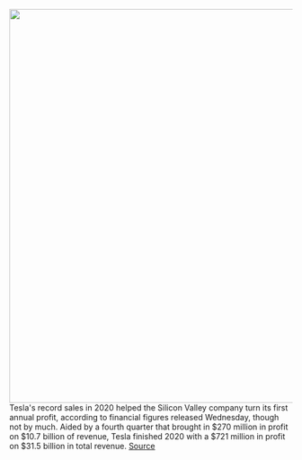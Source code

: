 <img src='https://cdn.vox-cdn.com/thumbor/9w7_w6uuaoA2KfW_yJ-k6s-F8Ic=/0x0:2040x1360/1200x800/filters:focal(857x517:1183x843)/cdn.vox-cdn.com/uploads/chorus_image/image/68730273/sokane_181116_3101_fremont_0009.0.jpg' width='700px' /><br/>
Tesla's record sales in 2020 helped the Silicon Valley company turn its first annual profit, according to financial figures released Wednesday, though not by much. Aided by a fourth quarter that brought in $270 million in profit on $10.7 billion of revenue, Tesla finished 2020 with a $721 million in profit on $31.5 billion in total revenue.
<a href='https://www.theverge.com/2021/1/27/22252765/tesla-profit-q4-2020-earnings-elon-musk-record-sales'> Source <a/>